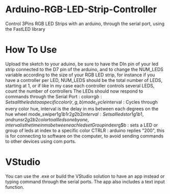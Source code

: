 # Arduino-RGB-LED-Strip-Controller
Control 3Pins RGB LED Strips with an arduino, through the serial port, using the FastLED library

# How To Use
Upload the sketch to your aduino, be sure to have the DIn pin of your led strip connected to the D7 pin of the arduino, and to change the NUM_LEDS variable according to the size of your RGB LED strip, for instance if you have a controller per LED, NUM_LEDS should be the total number of LEDS, starting at 1, or if like in my case each controller controls several LEDS, count the number of controllers
The LEDs should now respond to commands through the Serial Port : 
  color$r$g$b : Sets all the leds to a specific color (r,g,b)
  mode_cycle$interval : Cycles through every color hue, interval is the delay in ms between each degrees on the hue wheel
  mode_swipe$r1$g1$b1$r2$g2$b2$interval : Sets all leds to r1g1b1, and runs r2g2b2 color to all leds one by one, interval is the time in ms between each led
  setGroup$index$r$g$b : sets a LED or group of leds at index to a specific color
  CTRLR : arduino replies "200", this is for connecting to software on the computer, to avoid sending commands to other devices using com ports.

# VStudio
You can use the .exe or build the VStudio solution to have an app instead or typing command through the serial ports. The app also includes a text input function.
